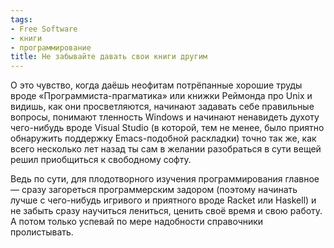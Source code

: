 ```yaml
---
tags:
- Free Software
- книги
- программирование
title: Не забывайте давать свои книги другим
---
```


О это чувство, когда даёшь неофитам потрёпанные хорошие труды вроде
«Программиста-прагматика» или книжки Реймонда про Unix и видишь, как они
просветляются, начинают задавать себе правильные вопросы, понимают
тленность Windows и начинают ненавидеть духоту чего-нибудь вроде Visual
Studio (в которой, тем не менее, было приятно обнаружить поддержку
Emacs-подобной раскладки) точно так же, как всего несколько лет назад ты
сам в желании разобраться в сути вещей решил приобщиться к свободному
софту.

Ведь по сути, для плодотворного изучения программирования главное —
сразу загореться программерским задором (поэтому начинать лучше с
чего-нибудь игривого и приятного вроде Racket или Haskell) и не забыть
сразу научиться лениться, ценить своё время и свою работу. А потом
только успевай по мере надобности справочники пролистывать.